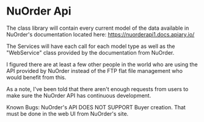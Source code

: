 # NuOrder Api

The class library will contain every current model of the data available in NuOrder's documentation located here: https://nuorderapi1.docs.apiary.io/ 

The Services will have each call for each model type as well as the "WebService" class provided by the documentation from NuOrder.  

I figured there are at least a few other people in the world who are using the API provided by NuOrder instead of the FTP flat file management who would benefit from this.  

As a note, I've been told that there aren't enough requests from users to make sure the NuOrder API has continuous development.

Known Bugs:
  NuOrder's API DOES NOT SUPPORT Buyer creation.  That must be done in the web UI from NuOrder's site.
  
  

